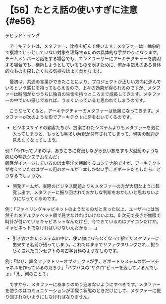 # 【56】たとえ話の使いすぎに注意{#e56}

<div class="author">デビッド・イング</div>

　アーキテクトは、メタファー、比喩を好んで使います。メタファーは、抽象的で複雑でじっとしていない対象を理解するための具体的な手がかりになります。チームメンバーと話をする場合でも、エンドユーザーにアーキテクチャーを説明する場合でも、構築しようとしているものを表すために、何か手応えのある具体的なものを探したくなる気持ちはよくわかります。

　最初は、共通の言葉ができたことにより、プロジェクトが正しい方向に進んでいるという感じを持ってもらえるので、上々の効果が得られるのですが、メタファーは時間がたつうちに独自の生命を持つところまで成長してきます。メタファーの中でいい感じであれば、うまくいっていると思われてしまうのです。

　こうなってくると、アーキテクチャーのメタファーは危険になってきます。メタファーが次のような形でアーキテクトに牙をむいてくるのです。

* ビジネスサイドの顧客たちが、提案されたシステムよりもメタファーを気に入ってしまうと、もっとも明るい解釈が共有されてしまって、現実の制約が見えなくなってしまう。

例：「今作っているのは、あちこちに寄港しながら長い旅をする大型船のような感じの輸送システムなんだ」  
顧客がイメージしているのは太平洋を横断するコンテナ船ですが、アーキテクトが考えていたのはプール用のオールが 1 本しかない手こぎボートだとしたら、どうなるでしょうか。

* 開発チームが、実際のビジネス問題よりもメタファーの方が大切なように錯覚し出す。メタファーに振り回されておかしな判断をおかしいと思わないようになってくるのです。

例：「ファイリングキャビネットのようなものだと言った以上、ユーザーには当然それをアルファベット順で見せなければいけないよね。6 次元で長さが無限で時計が付いているキャビネットなんだけど、今できているのはアイコンだけか。キャビネットでなければいけないんだから……」

* 引き渡されたシステムの中に、使い物にならなくなって捨てたメタファーに由来する名前が残ってしまう。これではまるでリファクタリングされ、掘り尽くされたコンセプトの考古学資料のようなものです。

例：「なぜ、課金ファクトリーオブジェクトが手こぎボートシステムのポートチャネルを作っているのだろう」「ハブバスの“ザクロ”ビューを返しているんでしょ」「え、何のこと？」

　ですから、メタファーにあまりのめり込まないようにすべきです。メタファーを使うのはコミュニケーションが手探り状態のときだけにして、メタファーに振り回されないようにしなければなりません。

